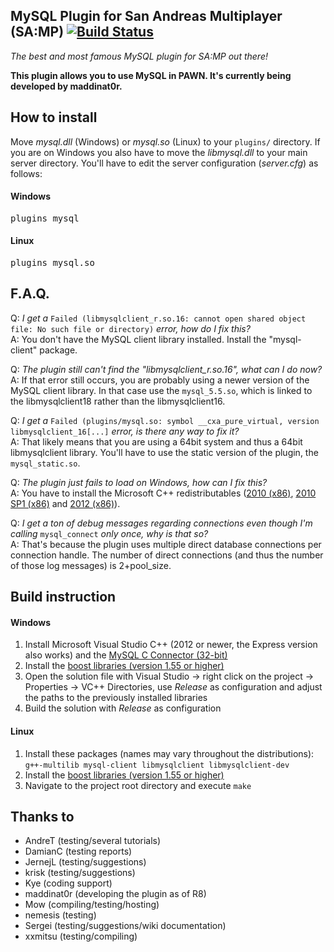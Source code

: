 MySQL Plugin for San Andreas Multiplayer (SA:MP) [![Build Status](https://travis-ci.org/pBlueG/SA-MP-MySQL.svg?branch=master)](https://travis-ci.org/pBlueG/SA-MP-MySQL)
------------------------------------------------
*The best and most famous MySQL plugin for SA:MP out there!*

**This plugin allows you to use MySQL in PAWN. It's currently being developed by maddinat0r.**

How to install
--------------
Move *mysql.dll* (Windows) or *mysql.so* (Linux) to your `plugins/` directory. If you are on Windows you also have to move the *libmysql.dll* to your main server directory.
You'll have to edit the server configuration (*server.cfg*) as follows:
#### Windows
<pre>plugins mysql</pre>

#### Linux
<pre>plugins mysql.so</pre>

F.A.Q.
------
Q: *I get a* `Failed (libmysqlclient_r.so.16: cannot open shared object file: No such file or directory)` *error, how do I fix this?*  
A: You don't have the MySQL client library installed. Install the "mysql-client" package.

Q: *The plugin still can't find the "libmysqlclient_r.so.16", what can I do now?*  
A: If that error still occurs, you are probably using a newer version of the MySQL client library. In that case use the `mysql_5.5.so`, which is linked to the libmysqlclient18 rather than the libmysqlclient16.

Q: *I get a* `Failed (plugins/mysql.so: symbol __cxa_pure_virtual, version libmysqlclient_16[...]` *error, is there any way to fix it?*  
A: That likely means that you are using a 64bit system and thus a 64bit libmysqlclient library. You'll have to use the static version of the plugin, the `mysql_static.so`.  

Q: *The plugin just fails to load on Windows, how can I fix this?*  
A: You have to install the Microsoft C++ redistributables ([2010 (x86)](http://www.microsoft.com/en-us/download/details.aspx?id=5555), [2010 SP1 (x86)](http://www.microsoft.com/en-us/download/details.aspx?id=8328) and [2012 (x86)](http://www.microsoft.com/en-us/download/details.aspx?id=30679)).

Q: *I get a ton of debug messages regarding connections even though I'm calling* `mysql_connect` *only once, why is that so?*  
A: That's because the plugin uses multiple direct database connections per connection handle. The number of direct connections (and thus the number of those log messages) is 2+pool_size.  

Build instruction
---------------
#### Windows
1. Install Microsoft Visual Studio C++ (2012 or newer, the Express version also works) and the [MySQL C Connector (32-bit)](http://dev.mysql.com/downloads/connector/c/)
2. Install the [boost libraries (version 1.55 or higher)](http://www.boost.org/users/download/)
3. Open the solution file with Visual Studio -> right click on the project -> Properties -> VC++ Directories, use *Release* as configuration and adjust the paths to the previously installed libraries
4. Build the solution with *Release* as configuration

#### Linux
1. Install these packages (names may vary throughout the distributions): `g++-multilib mysql-client libmysqlclient libmysqlclient-dev`
2. Install the [boost libraries (version 1.55 or higher)](http://www.boost.org/users/download/)
3. Navigate to the project root directory and execute `make`

Thanks to
---------
- AndreT (testing/several tutorials)
- DamianC (testing reports)
- JernejL (testing/suggestions)
- krisk (testing/suggestions)
- Kye (coding support)
- maddinat0r (developing the plugin as of R8)
- Mow (compiling/testing/hosting)
- nemesis (testing)
- Sergei (testing/suggestions/wiki documentation)
- xxmitsu (testing/compiling)
